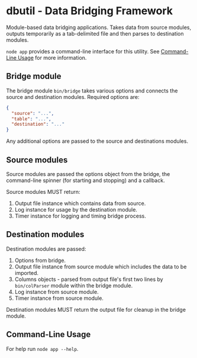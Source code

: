 # dbutil - Data Bridging Framework

Module-based data bridging applications. Takes data from source modules, outputs temporarily as a tab-delimited file and then parses to destination modules.

`node app` provides a command-line interface for this utility. See [Command-Line Usage](#clusage) for more information.

## Bridge module

The bridge module `bin/bridge` takes various options and connects the source and destination modules. Required options are:

```json
{
  "source": "...",
  "table": "...",
  "destination": "..."
}
```

Any additional options are passed to the source and destinations modules.

## Source modules

Source modules are passed the options object from the bridge, the command-line spinner (for starting and stopping) and a callback.

Source modules MUST return:

1. Output file instance which contains data from source.
2. Log instance for usage by the destination module.
3. Timer instance for logging and timing bridge process.

## Destination modules

Destination modules are passed:

1. Options from bridge.
2. Output file instance from source module which includes the data to be imported.
3. Columns objects - parsed from output file's first two lines by `bin/colParser` module within the bridge module.
4. Log instance from source module.
5. Timer instance from source module.

Destination modules MUST return the output file for cleanup in the bridge module.

## <a name="clusage"></a> Command-Line Usage

For help run `node app --help`.
